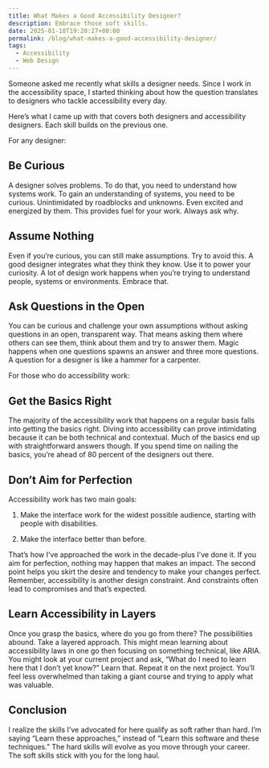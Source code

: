 ```yaml
---
title: What Makes a Good Accessibility Designer?
description: Embrace those soft skills.
date: 2025-01-18T19:20:27+00:00
permalink: /blog/what-makes-a-good-accessibility-designer/
tags:
  - Accessibility
  - Web Design
---
```


Someone asked me recently what skills a designer needs. Since I work in the accessibility space, I started thinking about how the question translates to designers who tackle accessibility every day.

Here’s what I came up with that covers both designers and accessibility designers. Each skill builds on the previous one.

For any designer:

## Be Curious

A designer solves problems. To do that, you need to understand how systems work. To gain an understanding of systems, you need to be curious. Unintimidated by roadblocks and unknowns. Even excited and energized by them. This provides fuel for your work. Always ask why.

## Assume Nothing

Even if you’re curious, you can still make assumptions. Try to avoid this. A good designer integrates what they think they know. Use it to power your curiosity. A lot of design work happens when you’re trying to understand people, systems or environments. Embrace that.

## Ask Questions in the Open

You can be curious and challenge your own assumptions without asking questions in an open, transparent way. That means asking them where others can see them, think about them and try to answer them. Magic happens when one questions spawns an answer and three more questions. A question for a designer is like a hammer for a carpenter.

For those who do accessibility work:

## Get the Basics Right

The majority of the accessibility work that happens on a regular basis falls into getting the basics right. Diving into accessibility can prove intimidating because it can be both technical and contextual. Much of the basics end up with straightforward answers though. If you spend time on nailing the basics, you’re ahead of 80 percent of the designers out there.

## Don’t Aim for Perfection

Accessibility work has two main goals:

1. Make the interface work for the widest possible audience, starting with people with disabilities.

2. Make the interface better than before.

That’s how I’ve approached the work in the decade-plus I’ve done it. If you aim for perfection, nothing may happen that makes an impact. The second point helps you skirt the desire and tendency to make your changes perfect. Remember, accessibility is another design constraint. And constraints often lead to compromises and that’s expected.

## Learn Accessibility in Layers

Once you grasp the basics, where do you go from there? The possibilities abound. Take a layered approach. This might mean learning about accessibility laws in one go then focusing on something technical, like ARIA. You might look at your current project and ask, “What do I need to learn here that I don’t yet know?” Learn that. Repeat it on the next project. You’ll feel less overwhelmed than taking a giant course and trying to apply what was valuable.

## Conclusion

I realize the skills I’ve advocated for here qualify as soft rather than hard. I’m saying “Learn these approaches,” instead of “Learn this software and these techniques.” The hard skills will evolve as you move through your career. The soft skills stick with you for the long haul.
